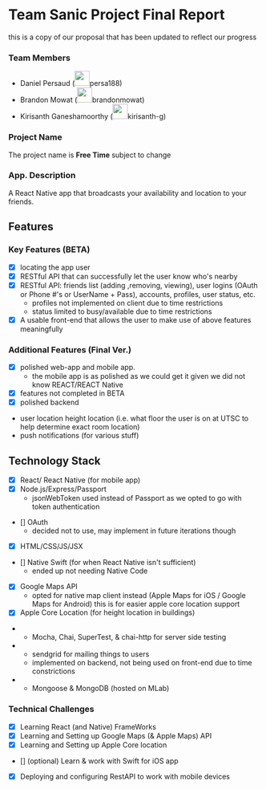 # Team Sanic Project Final Report
this is a copy of our proposal that has been updated to reflect our progress
<!-- -----
This is the project proposal for Team Sanic, we submit two proposals (proposal \#1 and \#2 respectively). Proposal \#1 is our main idea and Proposal \#2 is our backup Idea.

----- -->
### Team Members
- Daniel Persaud (<img src="https://encrypted-tbn0.gstatic.com/images?q=tbn:ANd9GcSu_psdppsyLMN0iFDBxy0jRhdKff1VQrKtZpfXorJeFdSkzf6hK96U-Lc" width="30px" height="auto"/>persa188)
- Brandon Mowat (<img src="https://encrypted-tbn0.gstatic.com/images?q=tbn:ANd9GcSu_psdppsyLMN0iFDBxy0jRhdKff1VQrKtZpfXorJeFdSkzf6hK96U-Lc" width="30px" height="auto"/>brandonmowat)
- Kirisanth Ganeshamoorthy (<img src="https://encrypted-tbn0.gstatic.com/images?q=tbn:ANd9GcSu_psdppsyLMN0iFDBxy0jRhdKff1VQrKtZpfXorJeFdSkzf6hK96U-Lc" width="30px" height="auto"/>kirisanth-g)

### Project Name
The project name is **Free Time** subject to change

### App. Description
A React Native app that broadcasts your availability and location to your friends.

## Features
### Key Features (BETA)
- [x] locating the app user
- [x] RESTful API that can successfully let the user know who's nearby
- [x] RESTful API: friends list (adding ,removing, viewing), user logins (OAuth or Phone #'s or UserName + Pass), accounts, profiles, user status, etc.
  - profiles not implemented on client due to time restrictions
  - status limited to busy/available due to time restrictions
- [x] A usable front-end that allows the user to make use of above features meaningfully

### Additional Features (Final Ver.)
- [x] polished web-app and mobile app.
  - the mobile app is as polished as we could get it given we did not know REACT/REACT Native
- [x] features not completed in BETA
- [x] polished backend
- user location height location (i.e. what floor the user is on at UTSC to help determine exact room location)
- push notifications (for various stuff)

## Technology Stack 
- [x] React/ React Native (for mobile app)
- [x] Node.js/Express/Passport
  - jsonWebToken used instead of Passport as we opted to go with token authentication
- [] OAuth
  - decided not to use, may implement in future iterations though
- [x] HTML/CSS/JS/JSX
- [] Native Swift (for when React Native isn't sufficient)
  - ended up not needing Native Code
- [x] Google Maps API
  - opted for native map client instead (Apple Maps for iOS / Google Maps for Android) this is for easier apple core location support
- [x] Apple Core Location (for height location in buildings)
- + Mocha, Chai, SuperTest, & chai-http for server side testing
- + sendgrid for mailing things to users
  - implemented on  backend, not  being used on front-end due to time constrictions
- + Mongoose & MongoDB (hosted on MLab)


### Technical Challenges
- [x] Learning React (and Native) FrameWorks
- [x] Learning and Setting up Google Maps (& Apple Maps) API
- [x] Learning and Setting up Apple Core location
- [] (optional) Learn & work with Swift for iOS app
- [x] Deploying and configuring RestAPI to work with mobile devices

<!--##Proposal \#2
###Project Name
The project Name is **CMYK Buyer** (subject to change)
-->
